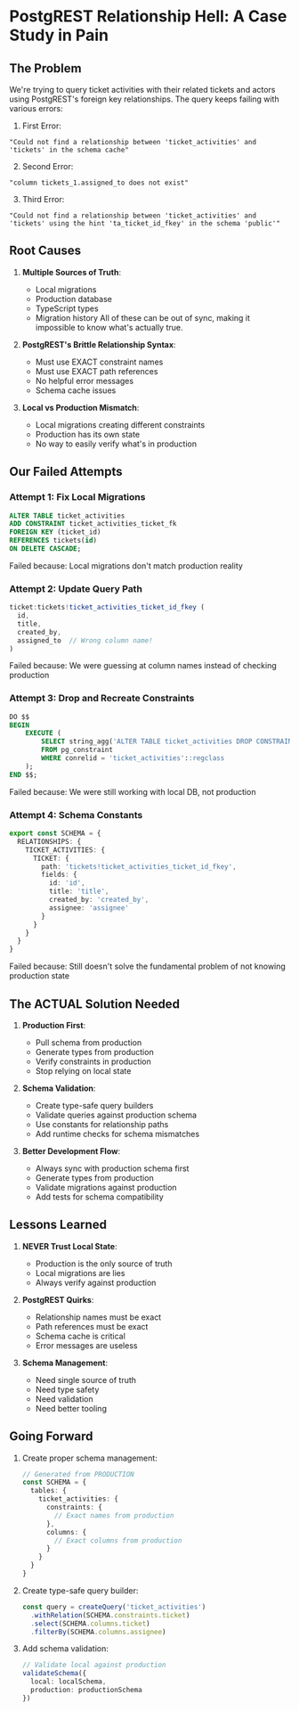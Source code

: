 # PostgREST Relationship Hell: A Case Study in Pain

## The Problem

We're trying to query ticket activities with their related tickets and actors using PostgREST's foreign key relationships. The query keeps failing with various errors:

1. First Error:
```
"Could not find a relationship between 'ticket_activities' and 'tickets' in the schema cache"
```

2. Second Error:
```
"column tickets_1.assigned_to does not exist"
```

3. Third Error:
```
"Could not find a relationship between 'ticket_activities' and 'tickets' using the hint 'ta_ticket_id_fkey' in the schema 'public'"
```

## Root Causes

1. **Multiple Sources of Truth**:
   - Local migrations
   - Production database
   - TypeScript types
   - Migration history
   All of these can be out of sync, making it impossible to know what's actually true.

2. **PostgREST's Brittle Relationship Syntax**:
   - Must use EXACT constraint names
   - Must use EXACT path references
   - No helpful error messages
   - Schema cache issues

3. **Local vs Production Mismatch**:
   - Local migrations creating different constraints
   - Production has its own state
   - No way to easily verify what's in production

## Our Failed Attempts

### Attempt 1: Fix Local Migrations
```sql
ALTER TABLE ticket_activities
ADD CONSTRAINT ticket_activities_ticket_fk 
FOREIGN KEY (ticket_id) 
REFERENCES tickets(id)
ON DELETE CASCADE;
```
Failed because: Local migrations don't match production reality

### Attempt 2: Update Query Path
```typescript
ticket:tickets!ticket_activities_ticket_id_fkey (
  id,
  title,
  created_by,
  assigned_to  // Wrong column name!
)
```
Failed because: We were guessing at column names instead of checking production

### Attempt 3: Drop and Recreate Constraints
```sql
DO $$ 
BEGIN
    EXECUTE (
        SELECT string_agg('ALTER TABLE ticket_activities DROP CONSTRAINT IF EXISTS ' || quote_ident(conname) || ' CASCADE;', E'\n')
        FROM pg_constraint
        WHERE conrelid = 'ticket_activities'::regclass
    );
END $$;
```
Failed because: We were still working with local DB, not production

### Attempt 4: Schema Constants
```typescript
export const SCHEMA = {
  RELATIONSHIPS: {
    TICKET_ACTIVITIES: {
      TICKET: {
        path: 'tickets!ticket_activities_ticket_id_fkey',
        fields: {
          id: 'id',
          title: 'title',
          created_by: 'created_by',
          assignee: 'assignee'
        }
      }
    }
  }
}
```
Failed because: Still doesn't solve the fundamental problem of not knowing production state

## The ACTUAL Solution Needed

1. **Production First**:
   - Pull schema from production
   - Generate types from production
   - Verify constraints in production
   - Stop relying on local state

2. **Schema Validation**:
   - Create type-safe query builders
   - Validate queries against production schema
   - Use constants for relationship paths
   - Add runtime checks for schema mismatches

3. **Better Development Flow**:
   - Always sync with production schema first
   - Generate types from production
   - Validate migrations against production
   - Add tests for schema compatibility

## Lessons Learned

1. **NEVER Trust Local State**:
   - Production is the only source of truth
   - Local migrations are lies
   - Always verify against production

2. **PostgREST Quirks**:
   - Relationship names must be exact
   - Path references must be exact
   - Schema cache is critical
   - Error messages are useless

3. **Schema Management**:
   - Need single source of truth
   - Need type safety
   - Need validation
   - Need better tooling

## Going Forward

1. Create proper schema management:
   ```typescript
   // Generated from PRODUCTION
   const SCHEMA = {
     tables: {
       ticket_activities: {
         constraints: {
           // Exact names from production
         },
         columns: {
           // Exact columns from production
         }
       }
     }
   }
   ```

2. Create type-safe query builder:
   ```typescript
   const query = createQuery('ticket_activities')
     .withRelation(SCHEMA.constraints.ticket)
     .select(SCHEMA.columns.ticket)
     .filterBy(SCHEMA.columns.assignee)
   ```

3. Add schema validation:
   ```typescript
   // Validate local against production
   validateSchema({
     local: localSchema,
     production: productionSchema
   })
   ``` 